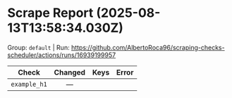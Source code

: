 # Scrape Report (2025-08-13T13:58:34.030Z)

Group: `default`  |  Run: https://github.com/AlbertoRoca96/scraping-checks-scheduler/actions/runs/16939199957

| Check | Changed | Keys | Error |
|---|:---:|:--|:--|
| `example_h1` | — |  |  |

